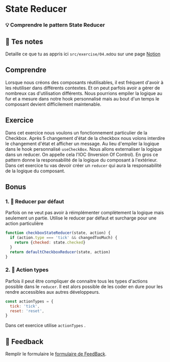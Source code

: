 # State Reducer

### 💡 Comprendre le pattern State Reducer

## 📝 Tes notes

Detaille ce que tu as appris ici
`src/exercise/04.md`ou sur une page [Notion](https://go.mikecodeur.com/course-notes-template)

## Comprendre

Lorsque nous créons des composants réutilisables, il est fréquent d'avoir à les
réutiliser dans différents contextes. Et on peut parfois avoir a gérer de
nombreux cas d'utilisation différents. Nous pourrions empiler la logique au fur
et a mesure dans notre hook personnalisé mais au bout d'un temps le composant
devient difficilement maintenable.

## Exercice

Dans cet exercice nous voulons un fonctionnement particulier de la Checkbox.
Après 5 changement d'état de la checkbox nous volons interdire le changement
d'état et afficher un message. Au lieu d'empiler la logique dans le hook
personnalisé `useCheckBox`. Nous allons externaliser la logique dans un reducer.
On appelle cela l'IOC (Inversion Of Control). En gros ce pattern donne la
responsabilité de la logique du composant à l'extérieur. Dans cet exercice tu
vas devoir créer un `reducer` qui aura la responsabilité de la logique du
composant.

## Bonus

### 1. 🚀 Reducer par défaut

Parfois on ne veut pas avoir à réimplémenter complètement la logique mais
seulement un partie. Utilise le reducer par défaut et surcharge pour une action
particulière

```jsx
function checkboxStateReducer(state, action) {
  if (action.type === 'tick' && changedTooMuch) {
    return {checked: state.checked}
  }
  return defaultCheckboxReducer(state, action)
}
```

### 2. 🚀 Action types

Parfois il peut être compliquer de connaitre tous les types d'actions possible
dans le `reducer`. Il est alors possible de les coder en dure pour les rendre
accessibles aux autres développeurs.

```jsx
const actionTypes = {
  tick: 'tick',
  reset: 'reset',
}
```

Dans cet exercice utilise `actionTypes` .

## 🐜 Feedback

Remplir le formulaire le
[formulaire de FeedBack](https://go.mikecodeur.com/cours-react-avis).
